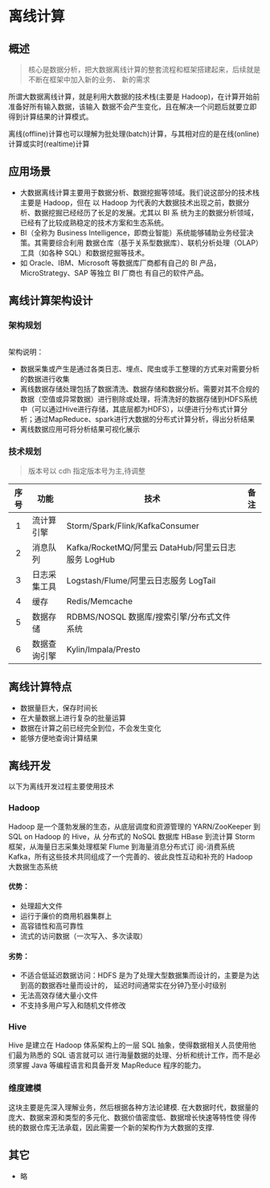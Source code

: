 # 离线计算

## 概述

> 核心是数据分析，把大数据离线计算的整套流程和框架搭建起来，后续就是不断在框架中加入新的业务、
> 新的需求

所谓大数据离线计算，就是利用大数据的技术栈(主要是 Hadoop)，在计算开始前准备好所有输入数据，该输入
数据不会产生变化，且在解决一个问题后就要立即得到计算结果的计算模式。

离线(offline)计算也可以理解为批处理(batch)计算，与其相对应的是在线(online)计算或实时(realtime)计算

## 应用场景

- 大数据离线计算主要用于数据分析、数据挖掘等领域。我们说这部分的技术栈主要是 Hadoop，但在
  以 Hadoop 为代表的大数据技术出现之前，数据分析、数据挖掘已经经历了长足的发展。尤其以 BI 系
  统为主的数据分析领域，已经有了比较成熟稳定的技术方案和生态系统。
- BI（全称为 Business Intelligence，即商业智能）系统能够辅助业务经营决策。其需要综合利用
  数据仓库（基于关系型数据库）、联机分析处理（OLAP）工具（如各种 SQL）和数据挖掘等技术。
- 如 Oracle、IBM、Microsoft 等数据库厂商都有自己的 BI 产品，MicroStrategy、SAP 等独立 BI 厂商也
  有自己的软件产品。

## 离线计算架构设计

### 架构规划

<img :src="$withBase('/data/offline_computer.png')">

架构说明：
- 数据采集或产生是通过各类日志、埋点、爬虫或手工整理的方式来对需要分析的数据进行收集
- 离线数据存储处理包括了数据清洗、数据存储和数据分析。需要对其不合规的数据（空值或异常数据）进行剔除或处理，将清洗好的数据存储到HDFS系统中（可以通过Hive进行存储，其底层都为HDFS），以便进行分布式计算分析；通过MapReduce、spark进行大数据的分布式计算分析，得出分析结果
- 离线数据应用可将分析结果可视化展示

### 技术规划

> 版本号以 cdh 指定版本号为主,待调整

| 序号 | 功能         | 技术                                                | 备注 |
| :--: | ------------ | --------------------------------------------------- | ---- |
|  1   | 流计算引擎   | Storm/Spark/Flink/KafkaConsumer                     |      |
|  2   | 消息队列     | Kafka/RocketMQ/阿里云 DataHub/阿里云日志服务 LogHub |      |
|  3   | 日志采集工具 | Logstash/Flume/阿里云日志服务 LogTail               |      |
|  4   | 缓存         | Redis/Memcache                                      |      |
|  5   | 数据存储     | RDBMS/NOSQL 数据库/搜索引擎/分布式文件系统          |      |
|  6   | 数据查询引擎 | Kylin/Impala/Presto                                 |      |

## 离线计算特点

- 数据量巨大，保存时间长
- 在大量数据上进行复杂的批量运算
- 数据在计算之前已经完全到位，不会发生变化
- 能够方便地查询计算结果

## 离线开发

以下为离线开发过程主要使用技术

### Hadoop

Hadoop 是一个蓬勃发展的生态，从底层调度和资源管理的 YARN/ZooKeeper 到 SQL on Hadoop 的 Hive，从
分布式的 NoSQL 数据库 HBase 到流计算 Storm 框架，从海量日志采集处理框架 Flume 到海量消息分布式订
阅-消费系统 Kafka，所有这些技术共同组成了一个完善的、彼此良性互动和补充的 Hadoop 大数据生态系统

#### 优势：

- 处理超大文件
- 运行于廉价的商用机器集群上
- 高容错性和高可靠性
- 流式的访问数据（一次写入、多次读取）

#### 劣势：

- 不适合低延迟数据访问：HDFS 是为了处理大型数据集而设计的，主要是为达到高的数据吞吐量而设计的，
  延迟时间通常实在分钟乃至小时级别
- 无法高效存储大量小文件
- 不支持多用户写入和随机文件修改

### Hive

Hive 是建立在 Hadoop 体系架构上的一层 SQL 抽象，使得数据相关人员使用他们最为熟悉的 SQL 语言就可以
进行海量数据的处理、分析和统计工作，而不是必须掌握 Java 等编程语言和具备开发 MapReduce 程序的能力。

### 维度建模

这块主要是先深入理解业务，然后根据各种方法论建模.
在大数据时代，数据量的庞大、数据来源和类型的多元化、数据价值密度低、数据增长快速等特性使
得传统的数据仓库无法承载，因此需要一个新的架构作为大数据的支撑.

## 其它

- 略
